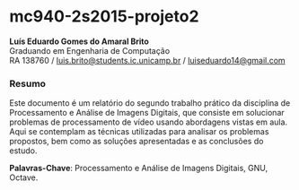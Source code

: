 mc940-2s2015-projeto2
=====================

**Luís Eduardo Gomes do Amaral Brito**<br/>
Graduando em Engenharia de Computação<br/>
RA 138760 / luis.brito@students.ic.unicamp.br / luiseduardo14@gmail.com<br/>

### Resumo 

Este documento é um relatório do segundo trabalho prático da disciplina de Processamento e Análise de Imagens Digitais, que consiste em solucionar problemas de processamento de vídeo usando abordagens vistas em aula. Aqui se contemplam as técnicas utilizadas para analisar os problemas propostos, bem como as soluções apresentadas e as conclusões do estudo. 


**Palavras-Chave**: Processamento e Análise de Imagens Digitais, GNU, Octave.